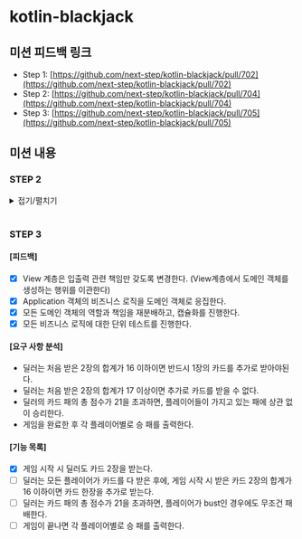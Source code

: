 # kotlin-blackjack

## 미션 피드백 링크

- Step 1: [https://github.com/next-step/kotlin-blackjack/pull/702](https://github.com/next-step/kotlin-blackjack/pull/702)
- Step 2: [https://github.com/next-step/kotlin-blackjack/pull/704](https://github.com/next-step/kotlin-blackjack/pull/704)
- Step 3: [https://github.com/next-step/kotlin-blackjack/pull/705](https://github.com/next-step/kotlin-blackjack/pull/705)

## 미션 내용

### STEP 2

<details>
<summary>접기/펼치기</summary>
<div markdown="1">

#### [요구 사항 분석]

- 딜러와 플레이어 중 카드의 합이 21 또는 21에 가장 가까운 숫자를 가지는 쪽이 승자
- Ace는 1 또는 11 중에 더 유리한 숫자로 계산
- King, Queen, Jack은 각각 10으로 계산
- 게임 시작 시 플레이어는 두 장의 카드를 지급 받음
- 두 장의 카드 숫자를 합쳐 21을 초과하지 않으면서 21에 가깝게 만들면 승리
- 21을 넘지 않을 경우 원한다면 얼마든지 카드를 계속 뽑을 수 있음
- 21을 넘을 경우 카드는 더 뽑지 못하고 패배한다

#### [기능 목록]

- [x] 게임에 참여할 사람을 입력받는다.
- [x] 게임 카드는 총 52장이다. (스페이드, 클로버, 하트, 다이아 : 2~10, Ace, J, Q, K)
- [x] 게임 시작 시 각 참여자들은 2장의 카드를 받는다.
- [x] 카드를 받을 경우 각 참여자들이 가진 패를 출력한다.
- [x] 카드의 총 숫자가 21 이하면 계속 카드를 뽑을 수 있다.
- [x] Ace 카드는 1과 11 중에 21에 더 가까운 숫자가 될 수 있게 선택된다.
- [x] 카드의 총 숫자가 21 초과이면 더이상 카드를 뽑을 수 없다.
- [x] 카드의 총 숫자가 21 초과일 때 Ace 카드가 있을 경우, Ace 카드는 1로 계산된다.
- [x] 카드를 뽑을 때 마다 현재 패를 출력한다.
- [x] 한 플레이어가 더이상 카드를 받지 않으면, 다음 참가자가 게임을 시작한다.
- [x] 게임이 종료되면 각 플레이어의 현재 패와 결과 점수를 출력한다.
- [x] 모든 엔티티를 작게 유지하고, indent(인덴트, 들여쓰기) depth를 2를 넘지 않도록 구현한다.

</div>
</details>

<br>

### STEP 3

#### [피드백]

- [x] View 계층은 입출력 관련 책임만 갖도록 변경한다. (View계층에서 도메인 객체를 생성하는 행위를 이관한다)
- [x] Application 객체의 비즈니스 로직을 도메인 객체로 응집한다.
- [x] 모든 도메인 객체의 역할과 책임을 재분배하고, 캡슐화를 진행한다.
- [x] 모든 비즈니스 로직에 대한 단위 테스트를 진행한다.

#### [요구 사항 분석]

- 딜러는 처음 받은 2장의 합계가 16 이하이면 반드시 1장의 카드를 추가로 받아야된다.
- 딜러는 처음 받은 2장의 합계가 17 이상이면 추가로 카드를 받을 수 없다.
- 딜러의 카드 패의 총 점수가 21을 초과하면, 플레이어들이 가지고 있는 패에 상관 없이 승리한다.
- 게임을 완료한 후 각 플레이어별로 승 패를 출력한다.

#### [기능 목록]

- [x] 게임 시작 시 딜러도 카드 2장을 받는다.
- [ ] 딜러는 모든 플레이어가 카드를 다 받은 후에, 게임 시작 시 받은 카드 2장의 합계가 16 이하이면 카드 한장을 추가로 받는다.
- [ ] 딜러는 카드 패의 총 점수가 21을 초과하면, 플레이어가 bust인 경우에도 무조건 패배한다.
- [ ] 게임이 끝나면 각 플레이어별로 승 패를 출력한다.
